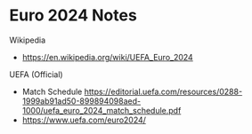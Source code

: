 # Euro 2024 Notes


Wikipedia
- <https://en.wikipedia.org/wiki/UEFA_Euro_2024>

UEFA (Official)
- Match Schedule <https://editorial.uefa.com/resources/0288-1999ab91ad50-899894098aed-1000/uefa_euro_2024_match_schedule.pdf>
- <https://www.uefa.com/euro2024/>


